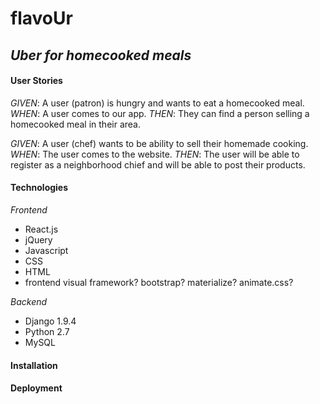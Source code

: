 # flavoUr 
*Uber for homecooked meals*
---------

#### User Stories

*GIVEN*: A user (patron) is hungry and wants to eat a homecooked meal. 
*WHEN*: A user comes to our app. 
*THEN*: They can find a person selling a homecooked meal in their area. 


*GIVEN*: A user (chef) wants to be ability to sell their homemade cooking. 
*WHEN*: The user comes to the website. 
*THEN*: The user will be able to register as a neighborhood chief and will be able to post their products. 

#### Technologies

*Frontend*
- React.js
- jQuery
- Javascript
- CSS
- HTML
- frontend visual framework? bootstrap? materialize? animate.css?

*Backend*
- Django 1.9.4
- Python 2.7
- MySQL

#### Installation

#### Deployment

